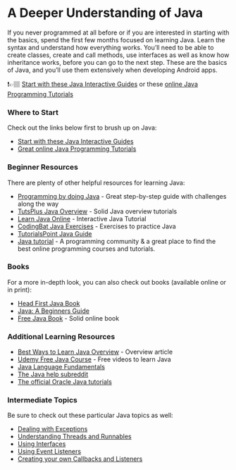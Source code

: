 # A Deeper Understanding of Java

If you never programmed at all before or if you are interested in starting with the basics, spend the first few months focused on learning Java. Learn the syntax and understand how everything works. You’ll need to be able to create classes, create and call methods, use interfaces as well as know how inheritance works, before you can go to the next step. These are the basics of Java, and you’ll use them extensively when developing Android apps.

❗👉🏽 [Start with these Java Interactive Guides](https://www.ktbyte.com/java-tutorial/book#chapters) or these [online Java Programming Tutorials](http://tutorials.jenkov.com/java)

### Where to Start <a id="Where-to-Start"></a>

Check out the links below first to brush up on Java:

* [Start with these Java Interactive Guides](https://www.ktbyte.com/java-tutorial/book#chapters)
* [Great online Java Programming Tutorials](http://tutorials.jenkov.com/java)

### Beginner Resources <a id="Beginner-Resources"></a>

There are plenty of other helpful resources for learning Java:

* [Programming by doing Java](http://programmingbydoing.com/) - Great step-by-step guide with challenges along the way
* [TutsPlus Java Overview](http://mobile.tutsplus.com/tutorials/android/java-tutorial/) - Solid Java overview tutorials
* [Learn Java Online](http://www.javastring.org/) - Interactive Java Tutorial
* [CodingBat Java Exercises](http://codingbat.com/) - Exercises to practice Java
* [TutorialsPoint Java Guide](http://www.tutorialspoint.com/java/java_basic_syntax.htm)
* [Java tutorial](https://hackr.io/tutorials/learn-java) - A programming community & a great place to find the best online programming courses and tutorials.

### Books <a id="Books"></a>

For a more in-depth look, you can also check out books \(available online or in print\):

* [Head First Java Book](http://www.amazon.com/Head-First-Java-2nd-Edition/dp/0596009208)
* [Java: A Beginners Guide](http://www.amazon.com/Java-Beginners-Guide-Herbert-Schildt/dp/0071809252)
* [Free Java Book](http://java2s.com/Book/Java/CatalogJava.htm) - Solid online book

### Additional Learning Resources <a id="Additional-Learning-Resources"></a>

* [Best Ways to Learn Java Overview](http://www.onvard.com/tracks/best-way-to-learn-java) - Overview article
* [Udemy Free Java Course](https://www.udemy.com/java-tutorial/) - Free videos to learn Java
* [Java Language Fundamentals](http://en.wikibooks.org/wiki/Java_Programming/Language_Fundamentals)
* [The Java help subreddit](http://www.reddit.com/r/javahelp)
* [The official Oracle Java tutorials](http://docs.oracle.com/javase/tutorial/getStarted/index.html)

### Intermediate Topics <a id="Intermediate-Topics"></a>

Be sure to check out these particular Java topics as well:

* [Dealing with Exceptions](http://en.wikibooks.org/wiki/Java_Programming/Exceptions)
* [Understanding Threads and Runnables](http://en.wikibooks.org/wiki/Java_Programming/Threads_and_Runnables)
* [Using Interfaces](http://en.wikibooks.org/wiki/Java_Programming/Interfaces)
* [Using Event Listeners](http://docs.oracle.com/javase/tutorial/uiswing/events/intro.html)
* [Creating your own Callbacks and Listeners](http://stackoverflow.com/a/1477229/362298)

